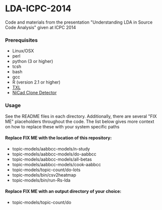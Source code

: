 LDA-ICPC-2014
=============

Code and materials from the presentation "Understanding LDA in Source Code Analysis" given at ICPC 2014

### Prerequisites

* Linux/OSX
* perl
* python (3 or higher)
* tcsh
* bash
* gcc
* R (version 2.1 or higher)
* [TXL](http://www.txl.ca/ndownload.html)
* [NiCad Clone Detector](http://www.txl.ca/nicaddownload.html)


### Usage

See the README files in each directory. Additionally, there are several "FIX ME" placeholders
throughout the code. The list below gives more context on how to replace these with your system specific
paths

#### Replace FIX ME with the location of this repository:

* topic-models/aabbcc-models/n-study
* topic-models/aabbcc-models/do-aabbcc
* topic-models/aabbcc-models/all-betas
* topic-models/aabbcc-models/cook-aabbcc
* topic-models/topic-count/do-lots
* topic-models/bin/csv2heatmap
* topic-models/bin/run-Rs-lda
 
#### Replace FIX ME with an output directory of your choice:

* topic-models/topic-count/do

